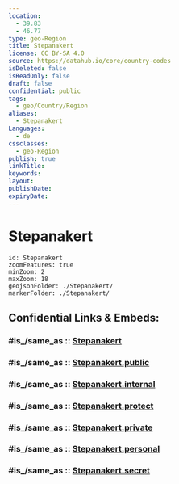 ```yaml
---
location:
  - 39.83
  - 46.77
type: geo-Region
title: Stepanakert
license: CC BY-SA 4.0
source: https://datahub.io/core/country-codes
isDeleted: false
isReadOnly: false
draft: false
confidential: public
tags:
  - geo/Country/Region
aliases:
  - Stepanakert
Languages:
  - de
cssclasses:
  - geo-Region
publish: true
linkTitle:
keywords:
layout:
publishDate:
expiryDate:
---
```


# Stepanakert

```leaflet
id: Stepanakert
zoomFeatures: true 
minZoom: 2 
maxZoom: 18
geojsonFolder: ./Stepanakert/
markerFolder: ./Stepanakert/
```


## Confidential Links & Embeds: 

### #is_/same_as :: [Stepanakert](/_Standards/Earth/Continent/Asia/Asia~North~West/Azerbaijan/Armenian_Enclaves/Stepanakert.md) 

### #is_/same_as :: [Stepanakert.public](/_public/Earth/Continent/Asia/Asia~North~West/Azerbaijan/Armenian_Enclaves/Stepanakert.public.md) 

### #is_/same_as :: [Stepanakert.internal](/_internal/Earth/Continent/Asia/Asia~North~West/Azerbaijan/Armenian_Enclaves/Stepanakert.internal.md) 

### #is_/same_as :: [Stepanakert.protect](/_protect/Earth/Continent/Asia/Asia~North~West/Azerbaijan/Armenian_Enclaves/Stepanakert.protect.md) 

### #is_/same_as :: [Stepanakert.private](/_private/Earth/Continent/Asia/Asia~North~West/Azerbaijan/Armenian_Enclaves/Stepanakert.private.md) 

### #is_/same_as :: [Stepanakert.personal](/_personal/Earth/Continent/Asia/Asia~North~West/Azerbaijan/Armenian_Enclaves/Stepanakert.personal.md) 

### #is_/same_as :: [Stepanakert.secret](/_secret/Earth/Continent/Asia/Asia~North~West/Azerbaijan/Armenian_Enclaves/Stepanakert.secret.md)

